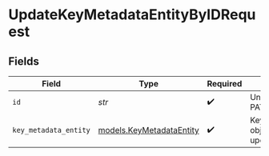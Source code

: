 # UpdateKeyMetadataEntityByIDRequest


## Fields

| Field                                                      | Type                                                       | Required                                                   | Description                                                |
| ---------------------------------------------------------- | ---------------------------------------------------------- | ---------------------------------------------------------- | ---------------------------------------------------------- |
| `id`                                                       | *str*                                                      | :heavy_check_mark:                                         | Unique ID to PATCH                                         |
| `key_metadata_entity`                                      | [models.KeyMetadataEntity](../models/keymetadataentity.md) | :heavy_check_mark:                                         | KeyMetadataEntity object to be updated                     |